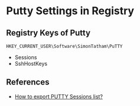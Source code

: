 # Putty Settings in Registry

## Registry Keys of Putty

    HKEY_CURRENT_USER\Software\SimonTatham\PuTTY

* Sessions
* SshHostKeys
    
## References
* [How to export PUTTY Sessions list?](http://stackoverflow.com/questions/13023920/how-to-export-putty-sessions-list)